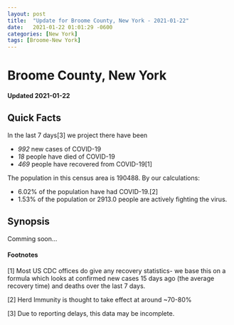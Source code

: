 ```yaml
---
layout: post
title:  "Update for Broome County, New York - 2021-01-22"
date:   2021-01-22 01:01:29 -0600
categories: [New York]
tags: [Broome-New York]
---
```


# Broome County, New York
#### Updated 2021-01-22

## Quick Facts

In the last 7 days[3] we project there have been
- *992* new cases of COVID-19
- *18* people have died of COVID-19
- *469* people have recovered from COVID-19[1]

The population in this census area is 190488. By our calculations:
- 6.02% of the population have had COVID-19.[2]
- 1.53% of the population or 2913.0 people are actively fighting the virus.

## Synopsis

Comming soon...


#### Footnotes

[1] Most US CDC offices do give any recovery statistics- we base this on a formula which looks at confirmed new cases
15 days ago (the average recovery time) and deaths over the last 7 days.

[2] Herd Immunity is thought to take effect at around ~70-80%

[3] Due to reporting delays, this data may be incomplete.
 
    